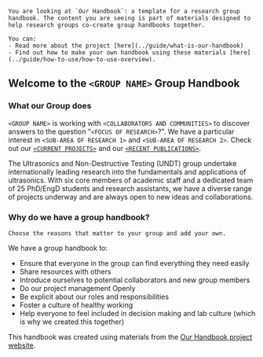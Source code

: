 ```{note}
You are looking at `Our Handbook`: a template for a research group handbook. The content you are seeing is part of materials designed to help research groups co-create group handbooks together.

You can:
- Read more about the project [here](../guide/what-is-our-handbook)
- Find out how to make your own handbook using these materials [here](../guide/how-to-use/how-to-use-overview).
```

## Welcome to the `<GROUP NAME>` Group Handbook

### What our Group does
`<GROUP NAME>` is working with `<COLLABORATORS AND COMMUNITIES>` to discover answers to the question "`<FOCUS OF RESEARCH>`?". We have a particular interest in `<SUB-AREA OF RESEARCH 1>` and `<SUB-AREA OF RESEARCH 2>`. Check out our [`<CURRENT PROJECTS>`](projects/index) and our [`<RECENT PUBLICATIONS>`](projects/recent-outputs).

The Ultrasonics and Non-Destructive Testing (UNDT) group undertake internationally leading research into the fundamentals and applications of ultrasonics. With six core members of academic staff and a dedicated team of 25 PhD/EngD students and research assistants, we have a diverse range of projects underway and are always open to new ideas and collaborations.

<!-- 
TODO:
EXAMPLE MISSION STATEMENT 1:
-->

### Why do we have a group handbook?

```{admonition} FIXME Instructions
Choose the reasons that matter to your group and add your own.
```

We have a group handbook to:
- Ensure that everyone in the group can find everything they need easily 
- Share resources with others 
- Introduce ourselves to potential collaborators and new group members
- Do our project management Openly 
- Be explicit about our roles and responsibilities
- Foster a culture of healthy working
- Help everyone to feel included in decision making and lab culture (which is why we created this together)

<!--
Note: Please keep a link to the Our Handbook project here, to help other people find it)
-->

This handbook was created using materials from the [Our Handbook project website](https://very-good-science.github.io/our-handbook).
